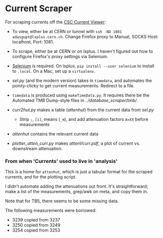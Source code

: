 # Current Scraper

For scraping currents off the [CSC Current Viewer](http://emugif1.cern.ch:8080/CSC/):
  * To view, either be at CERN or tunnel with `ssh -ND 1081 adasgupt@lxplus.cern.ch`. Change Firefox proxy to Manual, SOCKS Host: localhost, Port: 1081.
  * To scrape, either be at CERN or on lxplus. I haven't figured out how to configure Firefox's proxy settings via Selenium.
  * [Selenium](http://www.seleniumhq.org/) is required. On lxplus, `pip install --user selenium` to install to `.local`. On a Mac, set up a `virtualenv`.
  * *sel.py* (and the modern version) takes in `timedata`, and automates the pointy-clicky to get current measurements. Redirect to a file.
  * `timedata` is produced using `makeTimeData.py`. It requires there be the Automated TMB Dump-style files in *../database_scraper/tmb/*.

  * *curr2hut.py* makes a table (*attenhut*) from the current data from *sel.py*
    * Strip `;`, `[i]`, means (`_m`), and add attenuation factors `A=XX` before measurements
  * *attenhut* contains the relevant current data
  * *plotter_atten_curr.py* makes *attenVcurr.pdf*, a plot of current vs. downstream attenuation.

### From when 'Currents' used to live in 'analysis'
This is a home for `attenhut`, which is just a tabular format for the scraped currents, and for the plotting script.

I didn't automate adding the attenuations out front. It's straightforward; make a list of the measurements, grep/awk on meta, and copy them in.

Note that for TB5, there seems to be some missing data.

The following measurements were borrowed:
  * 3239 copied from 3237
  * 3250 copied from 3249
  * 3254 copied from 3253
